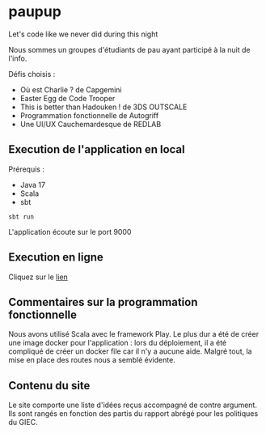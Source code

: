 # paupup

Let's code like we never did during this night

Nous sommes un groupes d'étudiants de pau ayant participé à la nuit de l'info. 

Défis choisis :
- Où est Charlie ? de Capgemini 
- Easter Egg de Code Trooper
- This is better than Hadouken ! de 3DS OUTSCALE
- Programmation fonctionnelle de Autogriff
- Une UI/UX Cauchemardesque de REDLAB

## Execution de l'application en local

Prérequis : 
- Java 17
- Scala
- sbt

``sbt run``

L'application écoute sur le port 9000

## Execution en ligne

Cliquez sur le [lien](https://paupup.azurewebsites.net)

## Commentaires sur la programmation fonctionnelle

Nous avons utilisé Scala avec le framework Play. Le plus dur a été de créer une image docker pour l'application : lors du déploiement, il a été compliqué de créer un docker file car il n'y a aucune aide. Malgré tout, la mise en place des routes nous a semblé évidente. 

## Contenu du site

Le site comporte une liste d'idées reçus accompagné de contre argument. Ils sont rangés en fonction des partis du rapport abrégé pour les politiques du GIEC.
